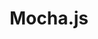 ---
codehost: https://github.com/https://github.com/mochajs/mocha
logohandle: mochajs
sort: mochajs
title: Mocha.js
website: https://mochajs.org/
wikipedia: https://en.wikipedia.org/wiki/Mocha_(JavaScript_framework)
---